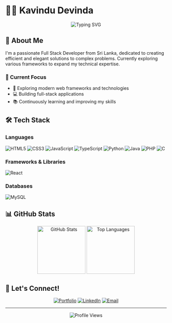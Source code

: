 # 👨‍💻 Kavindu Devinda

<div align="center">
  <img src="https://readme-typing-svg.demolab.com?font=Fira+Code&weight=600&size=28&duration=3000&pause=500&color=2196F3&center=true&vCenter=true&random=false&width=435&lines=Full+Stack+Developer;Code+Enthusiast;Problem+Solver" alt="Typing SVG" />
</div>

## 🚀 About Me
I'm a passionate Full Stack Developer from Sri Lanka, dedicated to creating efficient and elegant solutions to complex problems. Currently exploring various frameworks to expand my technical expertise.

### 🎯 Current Focus
- 🌱 Exploring modern web frameworks and technologies
- 💻 Building full-stack applications
- 📚 Continuously learning and improving my skills

## 🛠️ Tech Stack

### Languages
![HTML5](https://img.shields.io/badge/-HTML5-E34F26?style=flat-square&logo=html5&logoColor=white)
![CSS3](https://img.shields.io/badge/-CSS3-1572B6?style=flat-square&logo=css3)
![JavaScript](https://img.shields.io/badge/-JavaScript-F7DF1E?style=flat-square&logo=javascript&logoColor=black)
![TypeScript](https://img.shields.io/badge/-TypeScript-3178C6?style=flat-square&logo=typescript&logoColor=white)
![Python](https://img.shields.io/badge/-Python-3776AB?style=flat-square&logo=python&logoColor=white)
![Java](https://img.shields.io/badge/-Java-007396?style=flat-square&logo=java&logoColor=white)
![PHP](https://img.shields.io/badge/-PHP-777BB4?style=flat-square&logo=php&logoColor=white)
![C](https://img.shields.io/badge/-C-A8B9CC?style=flat-square&logo=c&logoColor=black)

### Frameworks & Libraries
![React](https://img.shields.io/badge/-React-61DAFB?style=flat-square&logo=react&logoColor=black)

### Databases
![MySQL](https://img.shields.io/badge/-MySQL-4479A1?style=flat-square&logo=mysql&logoColor=white)

## 📊 GitHub Stats

<div align="center">
  <img src="https://github-readme-stats.vercel.app/api?username=devkavindu&show_icons=true&theme=tokyonight" alt="GitHub Stats" height="150" />
  <img src="https://github-readme-stats.vercel.app/api/top-langs/?username=devkavindu&layout=compact&theme=tokyonight" alt="Top Languages" height="150" />
</div>

## 🤝 Let's Connect!

<div align="center">
  
[![Portfolio](https://img.shields.io/badge/Portfolio-000000?style=for-the-badge&logo=About.me&logoColor=white)](https://kavindudevindaportfolio.netlify.app/)
[![LinkedIn](https://img.shields.io/badge/LinkedIn-0077B5?style=for-the-badge&logo=linkedin&logoColor=white)](https://www.linkedin.com/in/kavindu-devinda-41b506207/)
[![Email](https://img.shields.io/badge/Email-D14836?style=for-the-badge&logo=gmail&logoColor=white)](mailto:Kavindudevinda9@gmail.com)

</div>

---
<div align="center">
  <img src="https://komarev.com/ghpvc/?username=devkavindu&color=blue" alt="Profile Views" />
</div>
